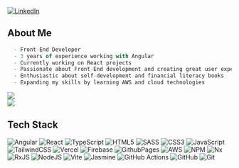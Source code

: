 [![LinkedIn](https://img.shields.io/badge/LinkedIn-%230077B5.svg?logo=linkedin&logoColor=white)](https://www.linkedin.com/in/leonardo-grigorio-ferreira/) 

## About Me
```javascript
  - Front-End Developer
  - 3 years of experience working with Angular
  - Currently working on React projects
  - Passionate about Front-End development and creating great user experiences
  - Enthusiastic about self-development and financial literacy books
  - Expanding my skills by learning AWS and cloud technologies
```

![](https://github-readme-streak-stats.herokuapp.com/?user=leogrigs&theme=neon&hide_border=true)<br/>![](https://github-readme-stats.vercel.app/api/top-langs/?username=leogrigs&theme=neon&hide_border=true&include_all_commits=false&count_private=false&layout=compact)

## Tech Stack
![Angular](https://img.shields.io/badge/angular-%23DD0031.svg?style=flat&logo=angular&logoColor=white) ![React](https://img.shields.io/badge/react-%2320232a.svg?style=flat&logo=react&logoColor=%2361DAFB) ![TypeScript](https://img.shields.io/badge/typescript-%23007ACC.svg?style=flat&logo=typescript&logoColor=white) ![HTML5](https://img.shields.io/badge/html5-%23E34F26.svg?style=flat&logo=html5&logoColor=white) ![SASS](https://img.shields.io/badge/SASS-hotpink.svg?style=flat&logo=SASS&logoColor=white)  ![CSS3](https://img.shields.io/badge/css3-%231572B6.svg?style=flat&logo=css3&logoColor=white) ![JavaScript](https://img.shields.io/badge/javascript-%23323330.svg?style=flat&logo=javascript&logoColor=%23F7DF1E) ![TailwindCSS](https://img.shields.io/badge/tailwindcss-%2338B2AC.svg?style=flat&logo=tailwind-css&logoColor=white) ![Vercel](https://img.shields.io/badge/vercel-%23000000.svg?style=flat&logo=vercel&logoColor=white) ![Firebase](https://img.shields.io/badge/firebase-%23039BE5.svg?style=flat&logo=firebase) ![GithubPages](https://img.shields.io/badge/github%20pages-121013?style=flat&logo=github&logoColor=white) ![AWS](https://img.shields.io/badge/AWS-%23FF9900.svg?style=flat&logo=amazon-aws&logoColor=white)  ![NPM](https://img.shields.io/badge/NPM-%23CB3837.svg?style=flat&logo=npm&logoColor=white) ![Nx](https://img.shields.io/badge/nx-143055?style=flat&logo=nx&logoColor=white) ![RxJS](https://img.shields.io/badge/rxjs-%23B7178C.svg?style=flat&logo=reactivex&logoColor=white) ![NodeJS](https://img.shields.io/badge/node.js-6DA55F?style=flat&logo=node.js&logoColor=white) ![Vite](https://img.shields.io/badge/vite-%23646CFF.svg?style=flat&logo=vite&logoColor=white) ![Jasmine](https://img.shields.io/badge/jasmine-%238A4182.svg?style=flat&logo=jasmine&logoColor=white) ![GitHub Actions](https://img.shields.io/badge/github%20actions-%232671E5.svg?style=flat&logo=githubactions&logoColor=white) ![GitHub](https://img.shields.io/badge/github-%23121011.svg?style=flat&logo=github&logoColor=white) ![Git](https://img.shields.io/badge/git-%23F05033.svg?style=flat&logo=git&logoColor=white)
